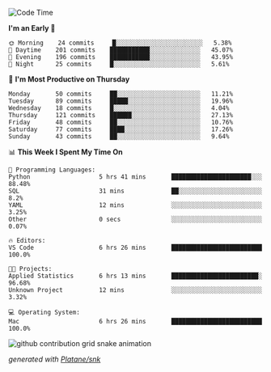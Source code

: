 <!--START_SECTION:waka-->
![Code Time](http://img.shields.io/badge/Code%20Time-240%20hrs%2054%20mins-blue)

**I'm an Early 🐤** 

```text
🌞 Morning    24 commits     █░░░░░░░░░░░░░░░░░░░░░░░░   5.38% 
🌆 Daytime    201 commits    ███████████░░░░░░░░░░░░░░   45.07% 
🌃 Evening    196 commits    ███████████░░░░░░░░░░░░░░   43.95% 
🌙 Night      25 commits     █░░░░░░░░░░░░░░░░░░░░░░░░   5.61%

```
📅 **I'm Most Productive on Thursday** 

```text
Monday       50 commits     ██░░░░░░░░░░░░░░░░░░░░░░░   11.21% 
Tuesday      89 commits     █████░░░░░░░░░░░░░░░░░░░░   19.96% 
Wednesday    18 commits     █░░░░░░░░░░░░░░░░░░░░░░░░   4.04% 
Thursday     121 commits    ██████░░░░░░░░░░░░░░░░░░░   27.13% 
Friday       48 commits     ██░░░░░░░░░░░░░░░░░░░░░░░   10.76% 
Saturday     77 commits     ████░░░░░░░░░░░░░░░░░░░░░   17.26% 
Sunday       43 commits     ██░░░░░░░░░░░░░░░░░░░░░░░   9.64%

```


📊 **This Week I Spent My Time On** 

```text
💬 Programming Languages: 
Python                   5 hrs 41 mins       ██████████████████████░░░   88.48% 
SQL                      31 mins             ██░░░░░░░░░░░░░░░░░░░░░░░   8.2% 
YAML                     12 mins             ░░░░░░░░░░░░░░░░░░░░░░░░░   3.25% 
Other                    0 secs              ░░░░░░░░░░░░░░░░░░░░░░░░░   0.07%

🔥 Editors: 
VS Code                  6 hrs 26 mins       █████████████████████████   100.0%

🐱‍💻 Projects: 
Applied Statistics       6 hrs 13 mins       ████████████████████████░   96.68% 
Unknown Project          12 mins             ░░░░░░░░░░░░░░░░░░░░░░░░░   3.32%

💻 Operating System: 
Mac                      6 hrs 26 mins       █████████████████████████   100.0%

```


<!--END_SECTION:waka-->


<!--Snake Game-->
![github contribution grid snake animation](https://raw.githubusercontent.com/viggo-gascou/viggo-gascou/output/github-contribution-grid-snake.svg)

_generated with [Platane/snk](https://github.com/Platane/snk)_
<!--Snake Game-->

